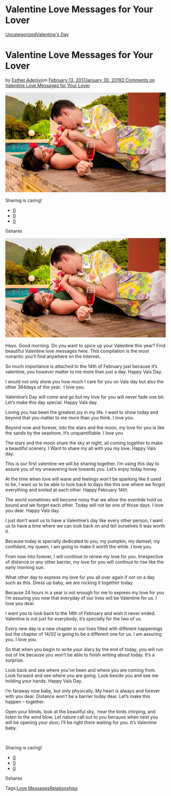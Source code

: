 # Valentine Love Messages for Your Lover

[Uncategorized](https://estheradeniyi.com/category/uncategorized/)[Valentine&apos;s Day](https://estheradeniyi.com/category/valentines-day/)
# Valentine Love Messages for Your Lover

by [Esther Adeniyi](https://estheradeniyi.com/author/esther-adeniyi/)on [February 13, 2017January 30, 2019](https://estheradeniyi.com/valentine-love-messages-for-your-lover/)[2 Comments on Valentine Love Messages for Your Lover](https://estheradeniyi.com/valentine-love-messages-for-your-lover/#comments)

![](images\omar-medina-films-1612681__480.jpg)

Sharing is caring!

- [0](https://www.facebook.com/sharer/sharer.php?u=https%3A%2F%2Festheradeniyi.com%2Fvalentine-love-messages-for-your-lover%2F&amp;t=Valentine%20Love%20Messages%20for%20Your%20Lover)
- [0](https://twitter.com/intent/tweet?text=Valentine%20Love%20Messages%20for%20Your%20Lover&amp;url=https%3A%2F%2Festheradeniyi.com%2Fvalentine-love-messages-for-your-lover%2F)
- [0](#)

0shares

[![Valentine day picture](images\omar-medina-films-1612681__480.jpg)](images\omar-medina-films-1612681__480.jpg)

Heyo. Good morning. Do you want to spice up your Valentine this year? Find beautiful Valentine love messages here. This compilation is the most romantic you&#x2019;ll find anywhere on the Internet.

So much importance is attached to the 14th of February just because it&#x2019;s valentine, you however matter to me more than just a day. Happy Vals Day.

I would not only show you how much I care for you on Vals day but also the other 364days of the year. &#xA0;I love you.

Valentine&#x2019;s Day will come and go but my love for you will never fade one bit. Let&#x2019;s make this day special. Happy Vals day.

Loving you has been the greatest joy in my life. I want to show today and beyond that you matter to me more than you think. I love you.

Beyond now and forever, into the stars and the moon, my love for you is like the sands by the seashore. It&#x2019;s unquantifiable. I love you

The stars and the moon share the sky at night, all coming together to make a beautiful scenery. I Want to share my all with you my love. Happy Vals day.

This is our first valentine we will be sharing together. I&#x2019;m using this day to assure you of my unwavering love towards you. Let&#x2019;s enjoy today honey.

At the time when love will wane and feelings won&#x2019;t be sparking like it used to be, I want us to be able to look back to days like this one where we forgot everything and smiled at each other. Happy February 14th.

The world sometimes will become noisy that we allow the eventide hold us bound and we forget each other. Today will not be one of those days. I love you dear. Happy Vals day.

I just don&#x2019;t want us to have a Valentine&#x2019;s day like every other person, I want us to have a time where we can look back on and tell ourselves it was worth it.

Because today is specially dedicated to you; my pumpkin, my damsel, my confidant, my queen. I am going to make it worth the while. I love you.

From now into forever, I will continue to renew my love for you. Irrespective of distance or any other barrier, my love for you will continue to rise like the early morning sun.

What other day to express my love for you all over again if not on a day such as this. Dress up baby, we are rocking it together today.

Because 24 hours in a year is not enough for me to express my love for you I&#x2019;m assuring you now that everyday of our lives will be Valentine for us. I love you dear.

I want you to look back to the 14th of February and wish it never ended. Valentine is not just for everybody, it&#x2019;s specially for the two of us.

Every new day is a new chapter in our lives filled with different happenings but the chapter of 14/02 is going to be a different one for us. I am assuring you. I love you.

So that when you begin to write your diary by the end of today, you will run out of ink because you won&#x2019;t be able to finish writing about today. It&#x2019;s a surprise.

Look back and see where you&#x2019;ve been and where you are coming from. Look forward and see where you are going. Look beside you and see me holding your hands. Happy Vals Day.

I&#x2019;m faraway now baby, but only physically. My heart is always and forever with you dear. Distance won&#x2019;t be a barrier today dear. Let&#x2019;s make this happen &#x2013; together.

Open your blinds, look at the beautiful sky, &#xA0;hear the birds chirping, and listen to the wind blow. Let nature call out to you because when next you will be opening your door, I&#x2019;ll be right there waiting for you. It&#x2019;s Valentine baby.

&#xA0;

Sharing is caring!

- [0](https://www.facebook.com/sharer/sharer.php?u=https%3A%2F%2Festheradeniyi.com%2Fvalentine-love-messages-for-your-lover%2F&amp;t=Valentine%20Love%20Messages%20for%20Your%20Lover)
- [0](https://twitter.com/intent/tweet?text=Valentine%20Love%20Messages%20for%20Your%20Lover&amp;url=https%3A%2F%2Festheradeniyi.com%2Fvalentine-love-messages-for-your-lover%2F)
- [0](#)

0shares

Tags:[Love Messages](https://estheradeniyi.com/tag/love-messages/)[Relationships](https://estheradeniyi.com/tag/relationships/)